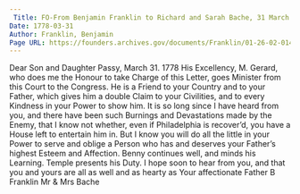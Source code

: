 ```yaml
---
 Title: FO-From Benjamin Franklin to Richard and Sarah Bache, 31 March 1778
Date: 1778-03-31
Author: Franklin, Benjamin
Page URL: https://founders.archives.gov/documents/Franklin/01-26-02-0149
---
```


Dear Son and Daughter
Passy, March 31. 1778
His Excellency, M. Gerard, who does me the Honour to take Charge of this Letter, goes Minister from this Court to the Congress. He is a Friend to your Country and to your Father, which gives him a double Claim to your Civilities, and to every Kindness in your Power to show him. It is so long since I have heard from you, and there have been such Burnings and Devastations made by the Enemy, that I know not whether, even if Philadelphia is recover’d, you have a House left to entertain him in. But I know you will do all the little in your Power to serve and oblige a Person who has and deserves your Father’s highest Esteem and Affection.
Benny continues well, and minds his Learning. Temple presents his Duty. I hope soon to hear from you, and that you and yours are all as well and as hearty as Your affectionate Father
B Franklin
Mr & Mrs Bache


